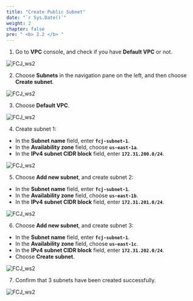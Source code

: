 ```yaml
---
title: "Create Public Subnet"
date: "`r Sys.Date()`"
weight: 2
chapter: false
pre: " <b> 2.2 </b> "
---
```


1. Go to **VPC** console, and check if you have **Default VPC** or not.

![FCJ_ws2](/images/2.prerequisite/2.png)

2. Choose **Subnets** in the navigation pane on the left, and then choose **Create subnet**.

![FCJ_ws2](/images/2.prerequisite/3.png)

3. Choose **Default VPC**.

![FCJ_ws2](/images/2.prerequisite/4.png)

4. Create subnet 1:

- In the **Subnet name** field, enter **`fcj-subnet-1`**.
- In the **Availability zone** field, choose **`us-east-1a`**.
- In the **IPv4 subnet CIDR block** field, enter **`172.31.200.0/24`**.

![FCJ_ws2](/images/2.prerequisite/5.png)

5. Choose **Add new subnet**, and create subnet 2:

- In the **Subnet name** field, enter **`fcj-subnet-1`**.
- In the **Availability zone** field, choose **`us-east-1b`**.
- In the **IPv4 subnet CIDR block** field, enter **`172.31.201.0/24`**.

![FCJ_ws2](/images/2.prerequisite/6.png)

6. Choose **Add new subnet**, and create subnet 3:

- In the **Subnet name** field, enter **`fcj-subnet-1`**.
- In the **Availability zone** field, choose **`us-east-1c`**.
- In the **IPv4 subnet CIDR block** field, enter **`172.31.202.0/24`**.
- Choose **Create subnet**.

![FCJ_ws2](/images/2.prerequisite/7.png)

7. Confirm that 3 subnets have been created successfully.

![FCJ_ws2](/images/2.prerequisite/8.png)
